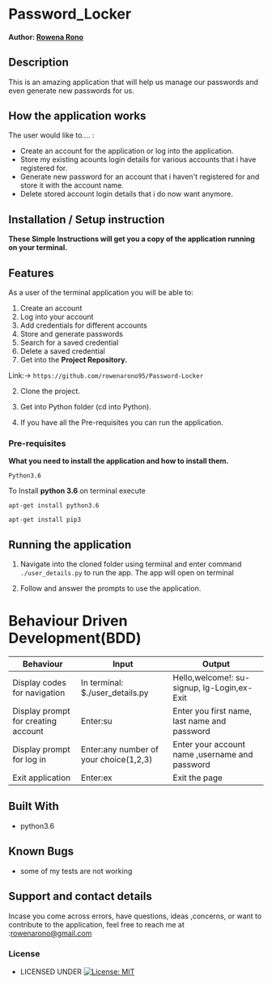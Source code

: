 # Password_Locker

#### Author: [Rowena Rono](https://github.com/rowenarono95)

## Description

This is an amazing application that will help us manage our passwords and even generate new passwords for us.


## How the application works
The user would like to.... :
* Create an account for the application or log into the application.
* Store my existing acounts login details for various accounts that i have registered for.
* Generate new password for an account that i haven't registered for and store it with the account name.   
* Delete stored account login details that i do now want anymore.


## Installation / Setup instruction

**These Simple Instructions will get you a copy of the application running on your terminal.**


## Features


As a user of the terminal application you will be able to:

1. Create an account
2. Log into your account
3. Add credentials for different accounts
4. Store and generate passwords
6. Search for a saved credential
8. Delete a saved credential
1. Get into the **Project Repository.**

Link:-> ```https://github.com/rowenarono95/Password-Locker```

2. Clone the project.

3. Get into Python folder (cd into Python).

4. If you have all the Pre-requisites you can run the application.

### Pre-requisites

**What you need to install the application and how to install them.**

```
Python3.6
```

To Install **python 3.6** on terminal execute

```
apt-get install python3.6
```

```
apt-get install pip3
```

## Running the application

1. Navigate into the cloned folder using terminal and enter command `./user_details.py` to run the app.
The app will open on terminal 

2. Follow and answer the prompts to use the application.

# Behaviour Driven Development(BDD)
| Behaviour | Input | Output|
|-----------|-------|--------|
|Display codes for navigation| In terminal: $./user_details.py| Hello,welcome!: su-signup, lg-Login,ex-Exit|
|Display prompt for creating account| Enter:su| Enter you first name, last name and password|
|Display prompt for log in| Enter:any number of your choice(1,2,3)|Enter your account name ,username and password|
|Exit application| Enter:ex| Exit the page

## Built With
* python3.6

## Known Bugs 
* some of my tests are not working

## Support and contact details
 Incase you come across errors, have questions, ideas ,concerns, or want to contribute to the application, feel free to reach me at :rowenarono@gmail.com

### License

* LICENSED UNDER  [![License: MIT](/License-MIT)](license/MIT)